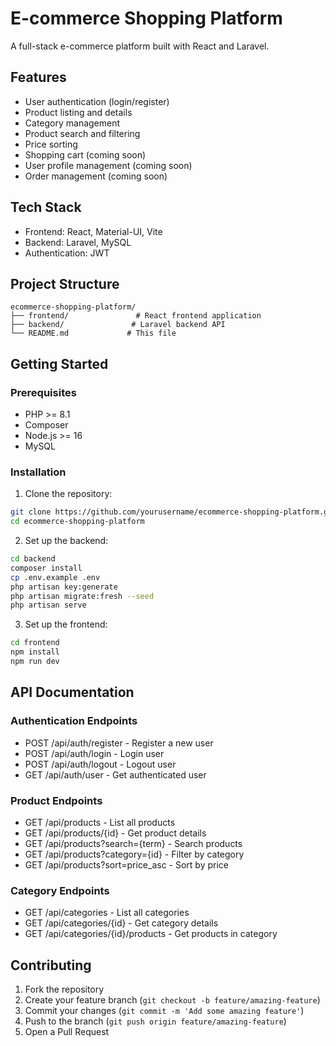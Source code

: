# E-commerce Shopping Platform

A full-stack e-commerce platform built with React and Laravel.

## Features

- User authentication (login/register)
- Product listing and details
- Category management
- Product search and filtering
- Price sorting
- Shopping cart (coming soon)
- User profile management (coming soon)
- Order management (coming soon)

## Tech Stack

- Frontend: React, Material-UI, Vite
- Backend: Laravel, MySQL
- Authentication: JWT

## Project Structure

```
ecommerce-shopping-platform/
├── frontend/               # React frontend application
├── backend/               # Laravel backend API
└── README.md             # This file
```

## Getting Started

### Prerequisites

- PHP >= 8.1
- Composer
- Node.js >= 16
- MySQL

### Installation

1. Clone the repository:
```bash
git clone https://github.com/yourusername/ecommerce-shopping-platform.git
cd ecommerce-shopping-platform
```

2. Set up the backend:
```bash
cd backend
composer install
cp .env.example .env
php artisan key:generate
php artisan migrate:fresh --seed
php artisan serve
```

3. Set up the frontend:
```bash
cd frontend
npm install
npm run dev
```

## API Documentation

### Authentication Endpoints

- POST /api/auth/register - Register a new user
- POST /api/auth/login - Login user
- POST /api/auth/logout - Logout user
- GET /api/auth/user - Get authenticated user

### Product Endpoints

- GET /api/products - List all products
- GET /api/products/{id} - Get product details
- GET /api/products?search={term} - Search products
- GET /api/products?category={id} - Filter by category
- GET /api/products?sort=price_asc - Sort by price

### Category Endpoints

- GET /api/categories - List all categories
- GET /api/categories/{id} - Get category details
- GET /api/categories/{id}/products - Get products in category

## Contributing

1. Fork the repository
2. Create your feature branch (`git checkout -b feature/amazing-feature`)
3. Commit your changes (`git commit -m 'Add some amazing feature'`)
4. Push to the branch (`git push origin feature/amazing-feature`)
5. Open a Pull Request
